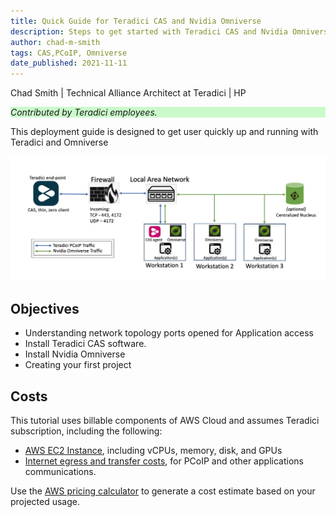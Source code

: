 ```yaml
---
title: Quick Guide for Teradici CAS and Nvidia Omniverse
description: Steps to get started with Teradici CAS and Nvidia Omniverse solution for remote collaboration
author: chad-m-smith
tags: CAS,PCoIP, Omniverse 
date_published: 2021-11-11
---
```


Chad Smith | Technical Alliance Architect at Teradici | HP

<p style="background-color:#CAFACA;"><i>Contributed by Teradici employees.</i></p>

This deployment guide is designed to get user quickly up and running with Teradici and Omniverse

![image](https://github.com/ChadSmithTeradici/Teradici_CAS_Omniverse_deployment_guide/blob/main/images/QS-CASandOmniverseDiagram.jpg)

## Objectives

+ Understanding network topology ports opened for Application access
+ Install Teradici CAS software.
+ Install Nvidia Omniverse
+ Creating your first project

## Costs

This tutorial uses billable components of AWS Cloud and assumes Teradici subscription, including the following:
+   [AWS EC2 Instance](https://aws.amazon.com/pm/ec2/), including vCPUs, memory, disk, and GPUs
+   [Internet egress and transfer costs](https://aws.amazon.com/blogs/architecture/overview-of-data-transfer-costs-for-common-architectures/), for PCoIP and other applications communications.

Use the [AWS pricing calculator](https://calculator.aws/#/) to generate a cost estimate based on your projected usage.

